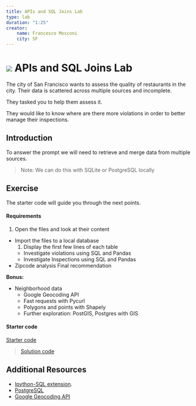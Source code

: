 ```yaml
---
title: APIs and SQL Joins Lab
type: lab
duration: "1:25"
creator:
    name: Francesco Mosconi
    city: SF
---
```


# ![](https://ga-dash.s3.amazonaws.com/production/assets/logo-9f88ae6c9c3871690e33280fcf557f33.png) APIs and SQL Joins Lab
The city of San Francisco wants to assess the quality of restaurants in the city. Their data is scattered across multiple sources and incomplete.

They tasked you to help them assess it.

They would like to know where are there more violations in order to better manage their inspections.

## Introduction

To answer the prompt we will need to retrieve and merge data from multiple sources.

> Note: We can do this with SQLite or PostgreSQL locally

## Exercise

The starter code will guide you through the next points.

#### Requirements

1. Open the files and look at their content
-  Import the files to a local database
    1. Display the first few lines of each table
    - Investigate violations using SQL and Pandas
    - Investigate Inspections using SQL and Pandas
- Zipcode analysis
Final recommendation

**Bonus:**
- Neighborhood data
    - Google Geocoding API
    - Fast requests with Pycurl
    - Polygons and points with Shapely
    - Further exploration: PostGIS, Postgres with GIS

#### Starter code

[Starter code](./code/starter-code/starter-code-3_2.ipynb)

> [Solution code](./code/solution-code/solution-code-3_2.ipynb)


## Additional Resources

- [Ipython-SQL extension](https://github.com/catherinedevlin/ipython-sql).
- [PostgreSQL](http://www.postgresql.org/)
- [Google Geocoding API](https://developers.google.com/maps/documentation/geocoding/intro)
